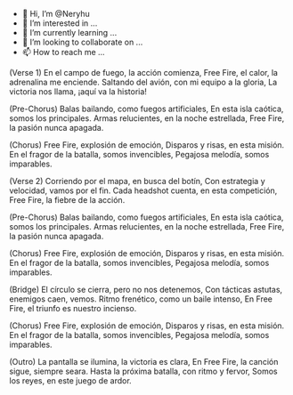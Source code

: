 - 👋 Hi, I’m @Neryhu
- 👀 I’m interested in ...
- 🌱 I’m currently learning ...
- 💞️ I’m looking to collaborate on ...
- 📫 How to reach me ...

<!---
Neryhu/Neryhu is a ✨ special ✨ repository because its `README.md` (this file) appears on your GitHub profile.
You can click the Preview link to take a look at your changes.
--->
(Verse 1)
En el campo de fuego, la acción comienza,
Free Fire, el calor, la adrenalina me enciende.
Saltando del avión, con mi equipo a la gloria,
La victoria nos llama, ¡aquí va la historia!

(Pre-Chorus)
Balas bailando, como fuegos artificiales,
En esta isla caótica, somos los principales.
Armas relucientes, en la noche estrellada,
Free Fire, la pasión nunca apagada.

(Chorus)
Free Fire, explosión de emoción,
Disparos y risas, en esta misión.
En el fragor de la batalla, somos invencibles,
Pegajosa melodía, somos imparables.

(Verse 2)
Corriendo por el mapa, en busca del botín,
Con estrategia y velocidad, vamos por el fin.
Cada headshot cuenta, en esta competición,
Free Fire, la fiebre de la acción.

(Pre-Chorus)
Balas bailando, como fuegos artificiales,
En esta isla caótica, somos los principales.
Armas relucientes, en la noche estrellada,
Free Fire, la pasión nunca apagada.

(Chorus)
Free Fire, explosión de emoción,
Disparos y risas, en esta misión.
En el fragor de la batalla, somos invencibles,
Pegajosa melodía, somos imparables.

(Bridge)
El círculo se cierra, pero no nos detenemos,
Con tácticas astutas, enemigos caen, vemos.
Ritmo frenético, como un baile intenso,
En Free Fire, el triunfo es nuestro incienso.

(Chorus)
Free Fire, explosión de emoción,
Disparos y risas, en esta misión.
En el fragor de la batalla, somos invencibles,
Pegajosa melodía, somos imparables.

(Outro)
La pantalla se ilumina, la victoria es clara,
En Free Fire, la canción sigue, siempre seara.
Hasta la próxima batalla, con ritmo y fervor,
Somos los reyes, en este juego de ardor.
